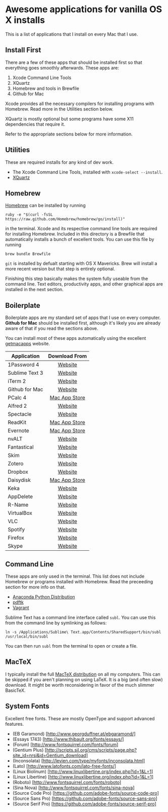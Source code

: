 Awesome applications for vanilla OS X installs
==============================================

This is a list of applications that I install on every Mac that I use.

Install First
-------------
There are a few of these apps that should be installed first so that everything
goes smoothly afterwards. These apps are:

1. Xcode Command Line Tools
2. XQuartz
3. Homebrew and tools in Brewfile
4. Github for Mac

Xcode provides all the necessary compilers for installing programs with
Homebrew. Read more in the Utilities section below.

XQuartz is mostly optional but some programs have some X11 dependencies that
require it.

Refer to the appropriate sections below for more information.

Utilities
---------
These are required installs for any kind of dev work.

* The Xcode Command Line Tools, installed with `xcode-select --install`.
* [XQuartz](https://xquartz.macosforge.org/landing/)

Homebrew
--------
[Homebrew](http://brew.sh) can be installed by running

`ruby -e "$(curl -fsSL https://raw.github.com/Homebrew/homebrew/go/install)"`

in the terminal. Xcode and its respective command line tools are
required for installing Homebrew. Included in this directory is a Brewfile
that automatically installs a bunch of excellent tools. You can use this file
by running

`brew bundle Brewfile`

`git` is installed by defualt starting with OS X Mavericks. Brew will install
a more recent version but that step is entirely optional.

Finishing this step basically makes the system fully useable from the command
line. Text editors, productivity apps, and other graphical apps are installed
in the next section.

Boilerplate
-----------
Boilerplate apps are my standard set of apps that I use on every computer.
**Github for Mac** should be installed first, although it's likely you are
already aware of that if you read the sections above.

You can install most of these apps automatically using the excellent 
[getmacapps](http://www.getmacapps.com) website.

| Application    | Download From                                                                |
|----------------|:----------------------------------------------------------------------------:|
| 1Password 4    | [Website      ](https://agilebits.com/onepassword)                           |
| Sublime Text 3 | [Website      ](http://www.sublimetext.com)                                  |
| iTerm 2        | [Website      ](http://www.iterm2.com/)                                      |
| Github for Mac | [Website      ](https://mac.github.com)                                      |
| PCalc 4        | [Mac App Store](http://www.pcalc.com)                                        |
| Alfred 2       | [Website      ](http://www.alfredapp.com)                                    |
| Spectacle      | [Website      ](http://spectacleapp.com)                                     |
| ReadKit        | [Mac App Store](http://readkitapp.com)                                       |
| Evernote       | [Mac App Store](http://evernote.com/evernote/)                               |
| nvALT          | [Website      ](http://brettterpstra.com/projects/nvalt/)                    |
| Fantastical    | [Website      ](https://flexibits.com/fantastical)                           |
| Skim           | [Website      ](http://skim-app.sourceforge.net)                             |
| Zotero         | [Website      ](https://www.zotero.org)                                      |
| Dropbox        | [Website      ](https://www.dropbox.com)                                     |
| Daisydisk      | [Mac App Store](http://www.daisydiskapp.com)                                 |
| Keka           | [Website      ](http://www.kekaosx.com/en/)                                  |
| AppDelete      | [Website      ](http://www.reggieashworth.com/appdelete)                     |
| R-Name         | [Website      ](https://www.macupdate.com/app/mac/12259/r-name)              |
| VirtualBox     | [Website      ](https://www.virtualbox.org)                                  |
| VLC            | [Website      ](http://www.videolan.org/vlc/index.html)                      |
| Spotify        | [Website      ](https://www.spotify.com/download/mac/)                       |
| Firefox        | [Website      ](http://www.mozilla.org/en-US/firefox/new/)                   |
| Skype          | [Website      ](http://www.skype.com/en/download-skype/skype-for-computer/)  |      |

Command Line
------------
These apps are only used in the terminal. This list does not include Homebrew
or programs installed with Homebrew. Read the preceeding section for more info
on that. 

* [Anaconda Python Distribution](https://store.continuum.io/cshop/anaconda/)
* [pdftk](http://www.pdflabs.com/tools/pdftk-server/)
* [Vagrant](https://www.vagrantup.com)

Sublime Text has a command line interface called `subl`. You can use this from
the command line by symlinking as follows:

`ln -s /Applications/Sublime\ Text.app/Contents/SharedSupport/bin/subl /usr/local/bin/subl`

You can then run `subl` from the terminal to open or create a file.

MacTeX
------
I typically install the full [MacTeX distribution](http://tug.org/mactex/) on
all my computers. This can be skipped if you aren't planning on using LaTeX.
It is a big (and often slow) download. It might be worth reconsidering in favor
of the much slimmer BasicTeX.

System Fonts
-------
Excellent free fonts. These are mostly OpenType and support advanced features.

* (EB Garamond)         [http://www.georgduffner.at/ebgaramond/]
* (Essays 1743)         [http://www.thibault.org/fonts/essays/]
* (Forum)               [http://www.fontsquirrel.com/fonts/forum]
* (Gentium Plus)        [http://scripts.sil.org/cms/scripts/page.php?site_id=nrsi&id=Gentium_download]
* (Inconsolata)         [http://levien.com/type/myfonts/inconsolata.html]
* (Lato)                [http://www.latofonts.com/lato-free-fonts/]
* (Linux Biolinum)      [http://www.linuxlibertine.org/index.php?id=1&L=1]
* (Linux Libertine)     [http://www.linuxlibertine.org/index.php?id=1&L=1]
* (Roboto)              [http://www.fontsquirrel.com/fonts/roboto]
* (Sina Nova)           [http://www.fontsquirrel.com/fonts/sina-nova]
* (Source Code Pro)     [https://github.com/adobe-fonts/source-code-pro]
* (Source Sans Pro)     [https://github.com/adobe-fonts/source-sans-pro]
* (Source Serif Pro)    [https://github.com/adobe-fonts/source-serif-pro]
